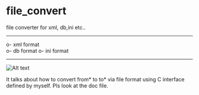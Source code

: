 # file_convert
file converter for xml, db,ini etc..

**********************************************
o- xml format                                      
o- db format 
o- ini format 
**********************************************

![Alt text](https://github.com/real-watson/file_convert/tree/master/document/design_ini_db.PNG)

It talks about how to convert from* to to* via file format using C interface defined by myself.
Pls look at the doc file.




